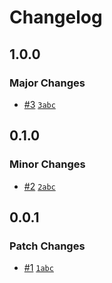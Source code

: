 # Changelog

## 1.0.0

### Major Changes

-   [#3](https://gitlab.estg.ipp.pt/lds-2022-2023/lds-2023-2024/-/merge_requests) [`3abc`](https://gitlab.estg.ipp.pt/lds-2022-2023/lds-2023-2024/-/commit/)

## 0.1.0

### Minor Changes

-   [#2](https://gitlab.estg.ipp.pt/lds-2022-2023/lds-2023-2024/-/merge_requests) [`2abc`](https://gitlab.estg.ipp.pt/lds-2022-2023/lds-2023-2024/-/commit/)

## 0.0.1

### Patch Changes

-   [#1](https://gitlab.estg.ipp.pt/lds-2022-2023/lds-2023-2024/-/merge_requests) [`1abc`](https://gitlab.estg.ipp.pt/lds-2022-2023/lds-2023-2024/-/commit/)
